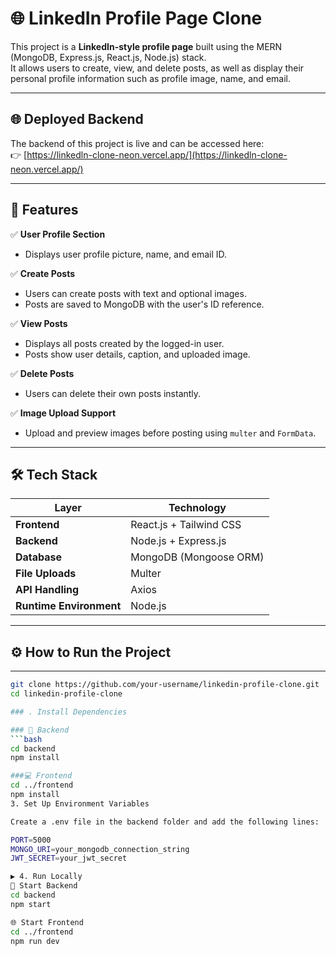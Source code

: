 # 🌐 LinkedIn Profile Page Clone

This project is a **LinkedIn-style profile page** built using the MERN (MongoDB, Express.js, React.js, Node.js) stack.  
It allows users to create, view, and delete posts, as well as display their personal profile information such as profile image, name, and email.

---
## 🌐 Deployed Backend

The backend of this project is live and can be accessed here:  
👉 [https://linkedln-clone-neon.vercel.app/](https://linkedln-clone-neon.vercel.app/)

---
## 🚀 Features

✅ **User Profile Section**
- Displays user profile picture, name, and email ID.  

✅ **Create Posts**
- Users can create posts with text and optional images.  
- Posts are saved to MongoDB with the user's ID reference.  

✅ **View Posts**
- Displays all posts created by the logged-in user.  
- Posts show user details, caption, and uploaded image.  

✅ **Delete Posts**
- Users can delete their own posts instantly.  

✅ **Image Upload Support**
- Upload and preview images before posting using `multer` and `FormData`.

---

## 🛠️ Tech Stack

| Layer | Technology |
|--------|-------------|
| **Frontend** | React.js + Tailwind CSS |
| **Backend** | Node.js + Express.js |
| **Database** | MongoDB (Mongoose ORM) |
| **File Uploads** | Multer |
| **API Handling** | Axios |
| **Runtime Environment** | Node.js |

---
## ⚙️ How to Run the Project
---

```bash
git clone https://github.com/your-username/linkedin-profile-clone.git
cd linkedin-profile-clone

### . Install Dependencies

### 🧩 Backend
```bash
cd backend
npm install

###💻 Frontend
cd ../frontend
npm install
3. Set Up Environment Variables

Create a .env file in the backend folder and add the following lines:

PORT=5000
MONGO_URI=your_mongodb_connection_string
JWT_SECRET=your_jwt_secret

▶️ 4. Run Locally
🚀 Start Backend
cd backend
npm start

🌐 Start Frontend
cd ../frontend
npm run dev

